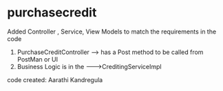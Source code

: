 # purchasecredit
 
  Added Controller , Service, View Models to match the requirements in the code
  
  1. PurchaseCreditController --> has a Post method to be called from PostMan or UI
  2. Business Logic is in the --->CreditingServiceImpl
  
  code created: Aarathi Kandregula
